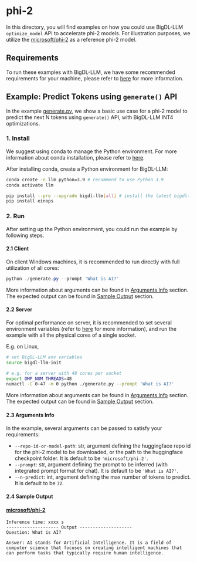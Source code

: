 # phi-2
In this directory, you will find examples on how you could use BigDL-LLM `optimize_model` API to accelerate phi-2 models. For illustration purposes, we utilize the [microsoft/phi-2](https://huggingface.co/microsoft/phi-2) as a reference phi-2 model.

## Requirements
To run these examples with BigDL-LLM, we have some recommended requirements for your machine, please refer to [here](../README.md#recommended-requirements) for more information.

## Example: Predict Tokens using `generate()` API
In the example [generate.py](./generate.py), we show a basic use case for a phi-2 model to predict the next N tokens using `generate()` API, with BigDL-LLM INT4 optimizations.
### 1. Install
We suggest using conda to manage the Python environment. For more information about conda installation, please refer to [here](https://docs.conda.io/en/latest/miniconda.html#).

After installing conda, create a Python environment for BigDL-LLM:
```bash
conda create -n llm python=3.9 # recommend to use Python 3.9
conda activate llm

pip install --pre --upgrade bigdl-llm[all] # install the latest bigdl-llm nightly build with 'all' option
pip install einops 
```

### 2. Run
After setting up the Python environment, you could run the example by following steps.

#### 2.1 Client
On client Windows machines, it is recommended to run directly with full utilization of all cores:
```powershell
python ./generate.py --prompt 'What is AI?'
```
More information about arguments can be found in [Arguments Info](#23-arguments-info) section. The expected output can be found in [Sample Output](#24-sample-output) section.

#### 2.2 Server
For optimal performance on server, it is recommended to set several environment variables (refer to [here](../README.md#best-known-configuration-on-linux) for more information), and run the example with all the physical cores of a single socket.

E.g. on Linux,
```bash
# set BigDL-LLM env variables
source bigdl-llm-init

# e.g. for a server with 48 cores per socket
export OMP_NUM_THREADS=48
numactl -C 0-47 -m 0 python ./generate.py --prompt 'What is AI?'
```
More information about arguments can be found in [Arguments Info](#23-arguments-info) section. The expected output can be found in [Sample Output](#24-sample-output) section.

#### 2.3 Arguments Info
In the example, several arguments can be passed to satisfy your requirements:

- `--repo-id-or-model-path`: str, argument defining the huggingface repo id for the phi-2 model to be downloaded, or the path to the huggingface checkpoint folder. It is default to be `'microsoft/phi-2'`.
- `--prompt`: str, argument defining the prompt to be inferred (with integrated prompt format for chat). It is default to be `'What is AI?'`.
- `--n-predict`: int, argument defining the max number of tokens to predict. It is default to be `32`.

#### 2.4 Sample Output
#### [microsoft/phi-2](https://huggingface.co/microsoft/phi-2)
```log
Inference time: xxxx s
-------------------- Output --------------------
Question: What is AI?

Answer: AI stands for Artificial Intelligence. It is a field of computer science that focuses on creating intelligent machines that can perform tasks that typically require human intelligence.
```
